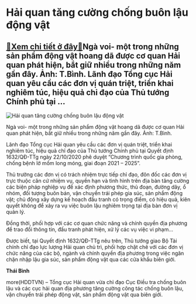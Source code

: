 Hải quan tăng cường chống buôn lậu động vật
===========================================

[:gift:Xem chi tiết ở đây:gift:](https://hddtvn.com/hai-quan-tang-cuong-chong-buon-lau-dong-vat/)Ngà voi- một trong những sản phẩm động vật hoang dã được cơ quan Hải quan phát hiện, bắt giữ nhiều trong những năm gần đây. Ảnh: T.Bình. Lãnh đạo Tổng cục Hải quan yêu cầu các đơn vị quán triệt, triển khai nghiêm túc, hiệu quả chỉ đạo của Thủ tướng Chính phủ tại …
------------------------------------------------------------------------------------------------------------------------------------------------------------------------------------------------------------------------------------------------------------------------





![Hải quan tăng cường chống buôn lậu động vật](https://hddtvn.com/wp-content/uploads/2021/01/0650_4843_10-1123_IMG_9235_Baohaiquan-2.jpg "Hải quan tăng cường chống buôn lậu động vật")


Ngà voi- một trong những sản phẩm động vật hoang dã được cơ quan Hải quan phát hiện, bắt giữ nhiều trong những năm gần đây. Ảnh: T.Bình.



Lãnh đạo Tổng cục Hải quan yêu cầu các đơn vị quán triệt, triển khai nghiêm túc, hiệu quả chỉ đạo của Thủ tướng Chính phủ tại Quyết định 1632/QĐ-TTg ngày 22/10/2020 phê duyệt “Chương trình quốc gia phòng, chống bệnh lở mồm long móng, giai đoạn 2021 – 2025”.


Thủ trưởng các đơn vị có trách nhiệm trực tiếp chỉ đạo, đôn đốc các đơn vị trực thuộc căn cứ nhiệm vụ, quyền hạn và tình hình trên địa bàn tăng cường các biện pháp nghiệp vụ để xác định phương thức, thủ đoạn, đường dây, ổ nhóm, đối tượng buôn bán, vận chuyển trái phép gia súc, sản phẩm động vật; chủ động xây dựng kế hoạch đấu tranh có trọng điểm, có hiệu quả, kiên quyết không để xảy ra vụ việc buôn lậu nghiêm trọng tại địa bàn đơn vị quản lý.


Đồng thời, phối hợp với các cơ quan chức năng và chính quyền địa phương để trao đổi thông tin, đấu tranh phát hiện, xử lý các vụ việc vi phạm…


Được biết, tại Quyết định 1632/QĐ-TTg nêu trên, Thủ tướng giao Bộ Tài chính chỉ đạo lực lượng Hải quan chủ trì, phối hợp chặt chẽ với các đơn vị chức năng của các bộ, ngành và chính quyền địa phương trong việc ngăn chặn nhập lậu gia súc, sản phẩm động vật qua các cửa khẩu biên giới.




**Thái Bình**



more(HDDTVN) – Tổng cục Hải quan vừa chỉ đạo Cục Điều tra chống buôn lậu và các cục hải quan địa phương tăng cường công tác chống buôn lậu, vận chuyển trái phép động vật, sản phẩm động vật qua biên giới.

